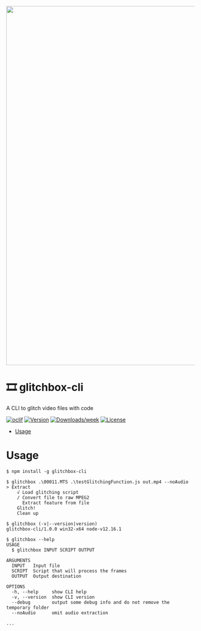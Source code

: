 <p align="center">
  <img width="960" src="https://github.com/pcktm/glitchbox-cli/raw/master/media/banner.gif">
</p>

🎞️ glitchbox-cli
=============

A CLI to glitch video files with code

[![oclif](https://img.shields.io/badge/cli-oclif-brightgreen.svg)](https://oclif.io)
[![Version](https://img.shields.io/npm/v/glitchbox-cli.svg)](https://npmjs.org/package/glitchbox-cli)
[![Downloads/week](https://img.shields.io/npm/dw/glitchbox-cli.svg)](https://npmjs.org/package/glitchbox-cli)
[![License](https://img.shields.io/npm/l/glitchbox-cli.svg)](https://github.com/pcktm/glitchbox-cli/blob/master/package.json)

<!-- toc -->
* [Usage](#usage)
<!-- * [Commands](#commands) -->
<!-- tocstop -->
# Usage
<!-- usage -->
```sh-session
$ npm install -g glitchbox-cli

$ glitchbox .\00011.MTS .\testGlitchingFunction.js out.mp4 --noAudio
> Extract
    √ Load glitching script
    / Convert file to raw MPEG2
      Extract feature from file
    Glitch!
    Clean up

$ glitchbox (-v|--version|version)
glitchbox-cli/1.0.0 win32-x64 node-v12.16.1

$ glitchbox --help
USAGE
  $ glitchbox INPUT SCRIPT OUTPUT

ARGUMENTS
  INPUT   Input file
  SCRIPT  Script that will process the frames
  OUTPUT  Output destination

OPTIONS
  -h, --help     show CLI help
  -v, --version  show CLI version
  --debug        output some debug info and do not remove the temporary folder
  --noAudio      omit audio extraction
  
...
```
<!-- usagestop -->
